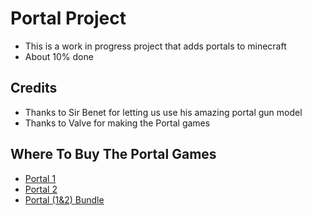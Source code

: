 # Portal Project
- This is a work in progress project that adds portals to minecraft
- About 10% done

Credits
------------
- Thanks to Sir Benet for letting us use his amazing portal gun model
- Thanks to Valve for making the Portal games

Where To Buy The Portal Games
-----------
 - [Portal 1](https://store.steampowered.com/app/400/Portal/)
 - [Portal 2](https://store.steampowered.com/app/620/Portal_2/)
 - [Portal (1&2) Bundle](https://store.steampowered.com/bundle/234/Portal_Bundle/)
